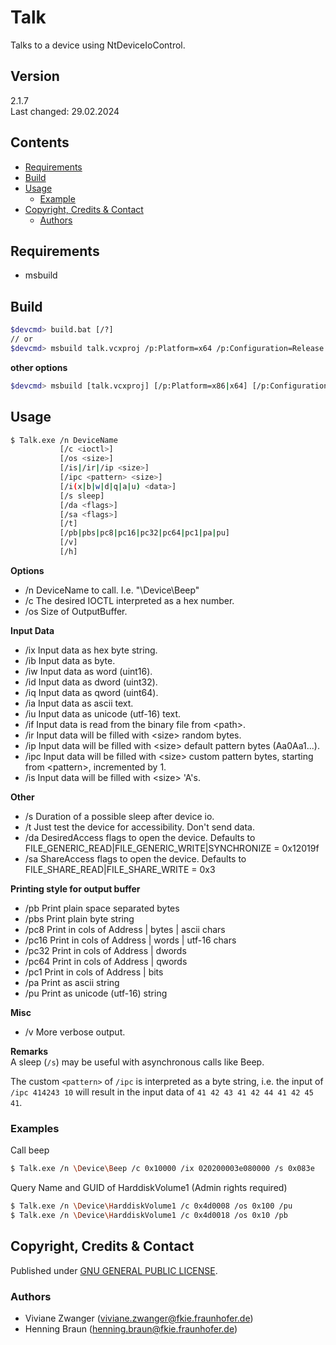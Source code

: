 # Talk

Talks to a device using NtDeviceIoControl.


## Version
2.1.7  
Last changed: 29.02.2024

## Contents
* [Requirements](#requirements)
* [Build](#build)
* [Usage](#usage)
    * [Example](#example)
* [Copyright, Credits & Contact](#copyright,-credits-&-contact)
    * [Authors](#authors)


## Requirements
- msbuild


## Build
```bash
$devcmd> build.bat [/?]
// or
$devcmd> msbuild talk.vcxproj /p:Platform=x64 /p:Configuration=Release
```

**other options**
```bash
$devcmd> msbuild [talk.vcxproj] [/p:Platform=x86|x64] [/p:Configuration=Debug|Release] [/p:RunTimeLib=Debug|Release] [/p:PDB=0|1]
```

## Usage
```bash
$ Talk.exe /n DeviceName 
           [/c <ioctl>] 
           [/os <size>]
           [/is|/ir|/ip <size>]
           [/ipc <pattern> <size>]
           [/i(x|b|w|d|q|a|u) <data>]
           [/s sleep] 
           [/da <flags>] 
           [/sa <flags>] 
           [/t] 
           [/pb|pbs|pc8|pc16|pc32|pc64|pc1|pa|pu]
           [/v] 
           [/h]
```

**Options**
- /n DeviceName to call. I.e. "\Device\Beep"
- /c The desired IOCTL interpreted as a hex number.
- /os Size of OutputBuffer.

**Input Data**
- /ix Input data as hex byte string.
- /ib Input data as byte.
- /iw Input data as word (uint16).
- /id Input data as dword (uint32).
- /iq Input data as qword (uint64).
- /ia Input data as ascii text.
- /iu Input data as unicode (utf-16) text.
- /if Input data is read from the binary file from \<path\>.
- /ir Input data will be filled with \<size\> random bytes.
- /ip Input data will be filled with \<size\> default pattern bytes (Aa0Aa1...).
- /ipc Input data will be filled with \<size\> custom pattern bytes, starting from \<pattern\>, incremented by 1.
- /is Input data will be filled with \<size\> 'A's.

**Other**
- /s Duration of a possible sleep after device io.
- /t Just test the device for accessibility. Don't send data.
- /da DesiredAccess flags to open the device. Defaults to FILE_GENERIC_READ|FILE_GENERIC_WRITE|SYNCHRONIZE = 0x12019f
- /sa ShareAccess flags to open the device. Defaults to FILE_SHARE_READ|FILE_SHARE_WRITE = 0x3

 **Printing style for output buffer**
- /pb Print plain space separated bytes
- /pbs Print plain byte string
- /pc8 Print in cols of Address | bytes | ascii chars
- /pc16 Print in cols of Address | words | utf-16 chars
- /pc32 Print in cols of Address | dwords
- /pc64 Print in cols of Address | qwords
- /pc1 Print in cols of Address | bits
- /pa Print as ascii string
- /pu Print as unicode (utf-16) string

**Misc**
- /v More verbose output.

**Remarks**  
A sleep (`/s`) may be useful with asynchronous calls like Beep.  

The custom `<pattern>` of `/ipc` is interpreted as a byte string, i.e. the input of `/ipc 414243 10` will result in the input data of `41 42 43 41 42 44 41 42 45 41`.


### Examples
Call beep
```bash
$ Talk.exe /n \Device\Beep /c 0x10000 /ix 020200003e080000 /s 0x083e
```

Query Name and GUID of HarddiskVolume1 (Admin rights required)
```bash
$ Talk.exe /n \Device\HarddiskVolume1 /c 0x4d0008 /os 0x100 /pu
$ Talk.exe /n \Device\HarddiskVolume1 /c 0x4d0018 /os 0x10 /pb
```


## Copyright, Credits & Contact
Published under [GNU GENERAL PUBLIC LICENSE](LICENSE).


### Authors
- Viviane Zwanger ([viviane.zwanger@fkie.fraunhofer.de](mailto:viviane.zwanger@fkie.fraunhofer.de))
- Henning Braun ([henning.braun@fkie.fraunhofer.de](mailto:henning.braun@fkie.fraunhofer.de)) 
